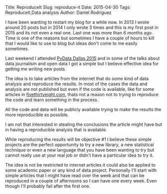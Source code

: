 Title: ReproduceIt
Slug: reproduce-it
Date: 2015-04-30
Tags: ReproduceIt,Data analysis
Author: Daniel Rodriguez

I have been wanting to restart my blog for a while now. In 2013 I wrote around 20 posts but in 2014 I only wrote 3 times and this is my first post in 2015 and its not even a real one. Last one was more than 6 months ago. 
Time is one of the reasons but sometimes I have a couple of hours to kill that I would like to use to blog but ideas don't come to me easily sometimes.

Last weekend I attended [PyData Dallas 2015](http://pydata.org/dal2015) and in some of the talks about data journalism and open data I got a simple but I believe effective idea for getting me writing new posts.

The idea is to take articles from the internet that do some kind of data analysis and reproduce the results. In most of the cases the data and analysis are not published but even if the code is available, like for some articles in [fivethirtyeight.com](http://fivethirtyeight.com), thats not a reason not to trying to reproduce the code and learn something in the process.

All the code and data will be publicly available trying to make the results the more reproducible as possible.

I am not that interested in stealing the conclusions the article might have but in having a reproducible analysis that is available.

While reproducing the results will be objective #1 I believe these simple projects are the perfect opportunity to try a new library, a new statistical technique or even a new language that you have been wanting to try but cannot really use at your real job or didn't have a particular idea to try it.

The idea is not be restricted to internet articles it could also be applied to some academic paper or any kind of data project. Personally I'll start with simple articles that I might have read over the week and that can be reproduced in a couple of afternoons so I can have one every week. Even though I'll probably fail after the first one.
